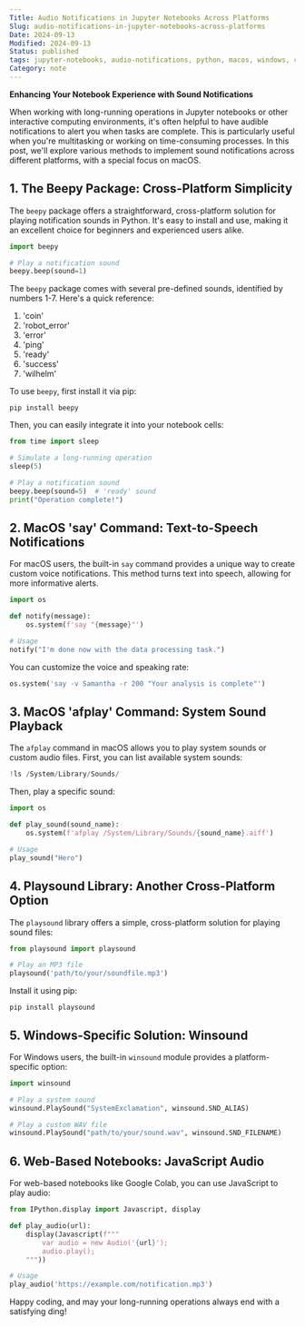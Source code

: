 ```yaml
---
Title: Audio Notifications in Jupyter Notebooks Across Platforms
Slug: audio-notifications-in-jupyter-notebooks-across-platforms
Date: 2024-09-13
Modified: 2024-09-13
Status: published
tags: jupyter-notebooks, audio-notifications, python, macos, windows, cross-platform, beepy, text-to-speech, afplay, playsound, winsound, javascript-audio, productivity, long-running-operations, workflow-enhancement, coding-alerts, custom-notifications, system-sounds, multiplatform-development, interactive-computing
Category: note
---
```

**Enhancing Your Notebook Experience with Sound Notifications**

When working with long-running operations in Jupyter notebooks or other interactive computing environments, it's often helpful to have audible notifications to alert you when tasks are complete. This is particularly useful when you're multitasking or working on time-consuming processes. In this post, we'll explore various methods to implement sound notifications across different platforms, with a special focus on macOS.

## 1. The Beepy Package: Cross-Platform Simplicity

The `beepy` package offers a straightforward, cross-platform solution for playing notification sounds in Python. It's easy to install and use, making it an excellent choice for beginners and experienced users alike.

```python
import beepy

# Play a notification sound
beepy.beep(sound=1)
```

The `beepy` package comes with several pre-defined sounds, identified by numbers 1-7. Here's a quick reference:

1. 'coin'
2. 'robot_error'
3. 'error'
4. 'ping'
5. 'ready'
6. 'success'
7. 'wilhelm'

To use `beepy`, first install it via pip:

```
pip install beepy
```

Then, you can easily integrate it into your notebook cells:

```python
from time import sleep

# Simulate a long-running operation
sleep(5)

# Play a notification sound
beepy.beep(sound=5)  # 'ready' sound
print("Operation complete!")
```

## 2. MacOS 'say' Command: Text-to-Speech Notifications

For macOS users, the built-in `say` command provides a unique way to create custom voice notifications. This method turns text into speech, allowing for more informative alerts.

```python
import os

def notify(message):
    os.system(f'say "{message}"')

# Usage
notify("I'm done now with the data processing task.")
```

You can customize the voice and speaking rate:

```python
os.system('say -v Samantha -r 200 "Your analysis is complete"')
```

## 3. MacOS 'afplay' Command: System Sound Playback

The `afplay` command in macOS allows you to play system sounds or custom audio files. First, you can list available system sounds:

```python
!ls /System/Library/Sounds/
```

Then, play a specific sound:

```python
import os

def play_sound(sound_name):
    os.system(f'afplay /System/Library/Sounds/{sound_name}.aiff')

# Usage
play_sound("Hero")
```

## 4. Playsound Library: Another Cross-Platform Option

The `playsound` library offers a simple, cross-platform solution for playing sound files:

```python
from playsound import playsound

# Play an MP3 file
playsound('path/to/your/soundfile.mp3')
```

Install it using pip:

```
pip install playsound
```

## 5. Windows-Specific Solution: Winsound

For Windows users, the built-in `winsound` module provides a platform-specific option:

```python
import winsound

# Play a system sound
winsound.PlaySound("SystemExclamation", winsound.SND_ALIAS)

# Play a custom WAV file
winsound.PlaySound("path/to/your/sound.wav", winsound.SND_FILENAME)
```

## 6. Web-Based Notebooks: JavaScript Audio

For web-based notebooks like Google Colab, you can use JavaScript to play audio:

```python
from IPython.display import Javascript, display

def play_audio(url):
    display(Javascript(f"""
        var audio = new Audio('{url}');
        audio.play();
    """))

# Usage
play_audio('https://example.com/notification.mp3')
```

Happy coding, and may your long-running operations always end with a satisfying ding!